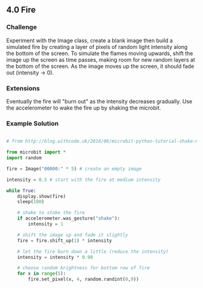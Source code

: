 ## 4.0 Fire

### Challenge

Experiment with the Image class, create a blank image then build a simulated fire by
creating a layer of pixels of random light intensity along the bottom of the screen. To simulate
the flames moving upwards, shift the image up the screen as time passes, making room
for new random layers at the bottom of the screen. As the image moves up the screen,
it should fade out (intensity -> 0).

### Extensions

Eventually the fire will "burn out" as the intensity decreases gradually. Use the accelerometer
to wake the fire up by shaking the microbit.


### Example Solution

```python

# from http://blog.withcode.uk/2016/06/microbit-python-tutorial-shake-n-burn-fire-simulator/

from microbit import *
import random

fire = Image("00000:" * 5) # create an empty image

intensity = 0.5 # start with the fire at medium intensity

while True:
    display.show(fire)
    sleep(100)

    # shake to stoke the fire
    if accelerometer.was_gesture("shake"):
        intensity = 1

    # shift the image up and fade it slightly
    fire = fire.shift_up(1) * intensity

    # let the fire burn down a little (reduce the intensity)
    intensity = intensity * 0.98

    # choose random brightness for bottom row of fire
    for x in range(5):
        fire.set_pixel(x, 4, random.randint(0,9))

```
